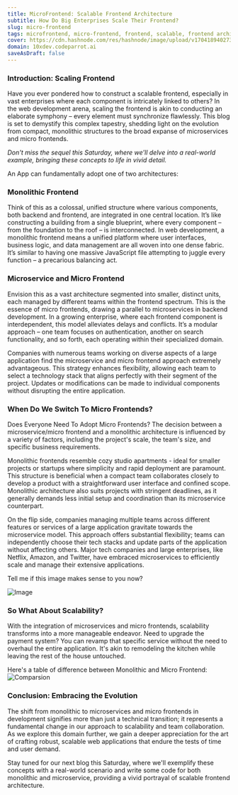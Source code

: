```yaml
---
title: MicroFrontend: Scalable Frontend Architecture
subtitle: How Do Big Enterprises Scale Their Frontend?
slug: micro-frontend
tags: microfrontend, micro-frontend, frontend, scalable, frontend architecture, frontend Design
cover: https://cdn.hashnode.com/res/hashnode/image/upload/v1704189402735/Dpnzs_RRe.png?auto=format
domain: 10xdev.codeparrot.ai
saveAsDraft: false
---
```


### Introduction: Scaling Frontend

Have you ever pondered how to construct a scalable frontend, especially in vast enterprises where each component is intricately linked to others? In the web development arena, scaling the frontend is akin to conducting an elaborate symphony – every element must synchronize flawlessly. This blog is set to demystify this complex tapestry, shedding light on the evolution from compact, monolithic structures to the broad expanse of microservices and micro frontends.

*Don't miss the sequel this Saturday, where we'll delve into a real-world example, bringing these concepts to life in vivid detail.*

An App can fundamentally adopt one of two architectures:

### Monolithic Frontend
Think of this as a colossal, unified structure where various components, both backend and frontend, are integrated in one central location. It’s like constructing a building from a single blueprint, where every component – from the foundation to the roof – is interconnected. In web development, a monolithic frontend means a unified platform where user interfaces, business logic, and data management are all woven into one dense fabric. It’s similar to having one massive JavaScript file attempting to juggle every function – a precarious balancing act.

### Microservice and Micro Frontend
Envision this as a vast architecture segmented into smaller, distinct units, each managed by different teams within the frontend spectrum. This is the essence of micro frontends, drawing a parallel to microservices in backend development. In a growing enterprise, where each frontend component is interdependent, this model alleviates delays and conflicts. It’s a modular approach – one team focuses on authentication, another on search functionality, and so forth, each operating within their specialized domain.

Companies with numerous teams working on diverse aspects of a large application find the microservice and micro frontend approach extremely advantageous. This strategy enhances flexibility, allowing each team to select a technology stack that aligns perfectly with their segment of the project. Updates or modifications can be made to individual components without disrupting the entire application.

### When Do We Switch To Micro Frontends?
Does Everyone Need To Adopt Micro Frontends?
The decision between a microservice/micro frontend and a monolithic architecture is influenced by a variety of factors, including the project's scale, the team's size, and specific business requirements.

Monolithic frontends resemble cozy studio apartments - ideal for smaller projects or startups where simplicity and rapid deployment are paramount. This structure is beneficial when a compact team collaborates closely to develop a product with a straightforward user interface and confined scope. Monolithic architecture also suits projects with stringent deadlines, as it generally demands less initial setup and coordination than its microservice counterpart.

On the flip side, companies managing multiple teams across different features or services of a large application gravitate towards the microservice model. This approach offers substantial flexibility; teams can independently choose their tech stacks and update parts of the application without affecting others. Major tech companies and large enterprises, like Netflix, Amazon, and Twitter, have embraced microservices to efficiently scale and manage their extensive applications.

Tell me if this image makes sense to you now?

![Image](https://cdn.hashnode.com/res/hashnode/image/upload/v1704817400682/cs6kPg5L2.png?auto=format)

### So What About Scalability?
With the integration of microservices and micro frontends, scalability transforms into a more manageable endeavor. Need to upgrade the payment system? You can revamp that specific service without the need to overhaul the entire application. It's akin to remodeling the kitchen while leaving the rest of the house untouched.

Here's a table of difference between Monolithic and Micro Frontend:
![Comparsion](https://cdn.hashnode.com/res/hashnode/image/upload/v1704820192746/nqCsyeJxD.png?auto=format)

### Conclusion: Embracing the Evolution
The shift from monolithic to microservices and micro frontends in development signifies more than just a technical transition; it represents a fundamental change in our approach to scalability and team collaboration. As we explore this domain further, we gain a deeper appreciation for the art of crafting robust, scalable web applications that endure the tests of time and user demand.

Stay tuned for our next blog this Saturday, where we'll exemplify these concepts with a real-world scenario and write some code for both monolithic and microservice, providing a vivid portrayal of scalable frontend architecture.
